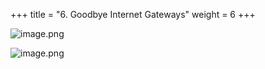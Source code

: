 +++
title = "6. Goodbye Internet Gateways"
weight = 6
+++


![image.png](/images/008-viii-clean-it-up/38-845668-image.png)


![image.png](/images/008-viii-clean-it-up/38-736456-image.png)


